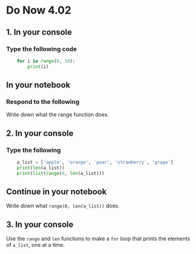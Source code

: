 # Do Now 4.02

## 1. In your console

### Type the following code

```python
    for i in range(0, 10):
        print(i)
```

## In your notebook

### Respond to the following

Write down what the range function does.

## 2. In your console

### Type the following

```python
    a_list = ['apple', 'orange', 'pear', 'strawberry', 'grape']
    print(len(a_list))
    print(list(range(0, len(a_list)))
```

## Continue in your notebook

Write down what `range(0, len(a_list))` does.

## 3. In your console

Use the `range` and `len` functions to make a `for` loop that prints the elements of `a_list`, one at a time.
